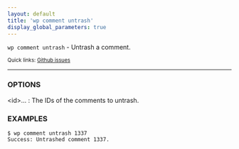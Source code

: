 ```yaml
---
layout: default
title: 'wp comment untrash'
display_global_parameters: true
---
```


`wp comment untrash` - Untrash a comment.

<small>Quick links: <a href="https://github.com/wp-cli/wp-cli/issues?q=is%3Aopen+label%3Acommand%3Acomment-untrash+sort%3Aupdated-desc">Github issues</a></small>

<hr />

### OPTIONS

&lt;id&gt;...
: The IDs of the comments to untrash.

### EXAMPLES

    $ wp comment untrash 1337
    Success: Untrashed comment 1337.



